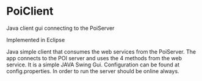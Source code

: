 PoiClient
=========

Java client gui connecting to the PoiServer

Implemented in Eclipse

Java simple client that consumes the web services from the PoiServer. 
The app connects to the POI server and uses the 4 methods from the web service. 
It is a simple JAVA Swing Gui. Configuration can be found at config.properties.
In order to run the server should be online always.
